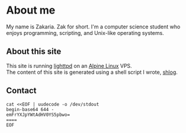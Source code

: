 # About me

My name is Zakaria. Zak for short. I'm a computer science student who enjoys programming, scripting, and Unix-like operating systems. 

## About this site

This site is running [lighttpd](https://www.lighttpd.net/) on an [Alpine Linux](https://alpinelinux.org/) VPS.  
The content of this site is generated using a shell script I wrote, [shlog](https://github.com/e-zk/shlog).

## Contact

```console
cat <<EOF | uudecode -o /dev/stdout
begin-base64 644 -
emFrYXJpYWtAdHV0YS5pbwo=
====
EOF
```
